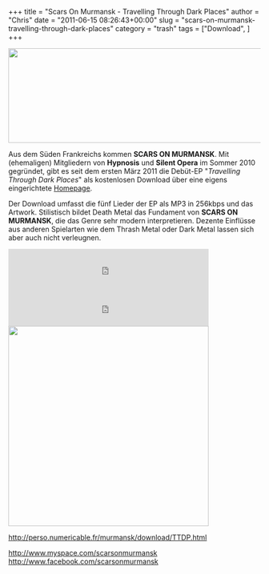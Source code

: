 +++
title = "Scars On Murmansk - Travelling Through Dark Places"
author = "Chris"
date = "2011-06-15 08:26:43+00:00"
slug = "scars-on-murmansk-travelling-through-dark-places"
category = "trash"
tags = ["Download", ]
+++

<img src="http://necroslaughter.de/wp-content/uploads/2011/06/Scars-On-Murmansk.jpg" alt="" title="Scars On Murmansk" width="680" height="189" class="alignnone size-full wp-image-6021" />

Aus dem Süden Frankreichs kommen **SCARS ON MURMANSK**. Mit (ehemaligen) Mitgliedern von **Hypnosis** und **Silent Opera** im Sommer 2010 gegründet, gibt es seit dem ersten März 2011 die Debüt-EP "_Travelling Through Dark Places_" als kostenlosen Download über eine eigens eingerichtete <a href="http://perso.numericable.fr/murmansk/download/TTDP.html">Homepage</a>.

Der Download umfasst die fünf Lieder der EP als MP3 in 256kbps und das Artwork. Stilistisch bildet Death Metal das Fundament von **SCARS ON MURMANSK**, die das Genre sehr modern interpretieren. Dezente Einflüsse aus anderen Spielarten wie dem Thrash Metal oder Dark Metal lassen sich aber auch nicht verleugnen.

<embed style='display:inline;' quality='high' wmode='transparent' id='FlashDiv' FlashVars='songId=79846121&pid=-5351113158153611679' AllowScriptAccess='always' src='http://www.myspace.com/music/song-embed?songid=79846121&getSwf=true' width='400' height='77'/>

<embed style='display:inline;' quality='high' wmode='transparent' id='FlashDiv' FlashVars='songId=79846200&pid=-5351113158153611679' AllowScriptAccess='always' src='http://www.myspace.com/music/song-embed?songid=79846200&getSwf=true' width='400' height='77'/>

<img src="http://necroslaughter.de/wp-content/uploads/2011/06/Scars-On-Murmansk-Traveling-Through-Dark-Places.jpg" alt="" title="Scars On Murmansk - Traveling Through Dark Places" width="400" height="400" class="alignnone size-full wp-image-6022" />

<a href="http://perso.numericable.fr/murmansk/download/TTDP.html">http://perso.numericable.fr/murmansk/download/TTDP.html</a>

<a href="http://www.myspace.com/scarsonmurmansk">http://www.myspace.com/scarsonmurmansk</a>
<a href="http://www.facebook.com/scarsonmurmansk">http://www.facebook.com/scarsonmurmansk</a>
